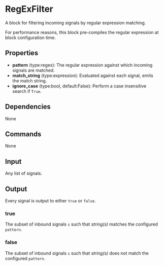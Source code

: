 RegExFilter
===========

A block for filtering incoming signals by regular expression matching.

For performance reasons, this block pre-compiles the regular expression at block configuration time.

Properties
-----------

-   **pattern** (type:regex): The regular expression against which incoming signals are matched.
-   **match_string** (type:expression): Evaluated against each signal, emits the match string.
-   **ignore_case** (type:bool, default:False): Perform a case insensitive search if `True`.

Dependencies
----------------
None

Commands
----------------
None

Input
-------
Any list of signals.

Output
---------
Every signal is output to either `true` or `false`.

### true

The subset of inbound signals `s` such that *string(s)* matches the configured `pattern`.

### false

The subset of inbound signals `s` such that *string(s)* does not match the configured `pattern`.
